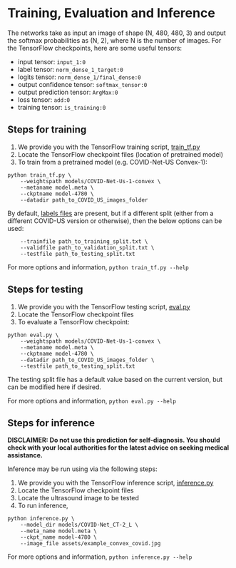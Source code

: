 # Training, Evaluation and Inference

The networks take as input an image of shape (N, 480, 480, 3) and output the softmax probabilities as (N, 2), where N is the number of images. For the TensorFlow checkpoints, here are some useful tensors:
* input tensor: `input_1:0`
* label tensor: `norm_dense_1_target:0`
* logits tensor: `norm_dense_1/final_dense:0`
* output confidence tensor: `softmax_tensor:0`
* output prediction tensor: `ArgMax:0`
* loss tensor: `add:0`
* training tensor: `is_training:0`

## Steps for training
1. We provide you with the TensorFlow training script, [train_tf.py](../train_tf.py)
2. Locate the TensorFlow checkpoint files (location of pretrained model)
3. To train from a pretrained model (e.g. COVID-Net-US Convex-1):
```
python train_tf.py \
    --weightspath models/COVID-Net-Us-1-convex \
    --metaname model.meta \
    --ckptname model-4780 \
    --datadir path_to_COVID_US_images_folder
```

By default, [labels files](../labels/) are present, but if a different split (either from a different COVID-US version or otherwise), then the below options can be used:
```
    --trainfile path_to_training_split.txt \
    --validfile path_to_validation_split.txt \
    --testfile path_to_testing_split.txt
```

For more options and information, `python train_tf.py --help`

## Steps for testing
1. We provide you with the TensorFlow testing script, [eval.py](../eval.py)
2. Locate the TensorFlow checkpoint files
3. To evaluate a TensorFlow checkpoint:
```
python eval.py \
    --weightspath models/COVID-Net-Us-1-convex \
    --metaname model.meta \
    --ckptname model-4780 \
    --datadir path_to_COVID_US_images_folder \
    --testfile path_to_testing_split.txt
```

The testing split file has a default value based on the current version, but can be modified here if desired.

For more options and information, `python eval.py --help`

## Steps for inference
**DISCLAIMER: Do not use this prediction for self-diagnosis. You should check with
your local authorities for the latest advice on seeking medical assistance.**

Inference may be run using via the following steps:
1. We provide you with the TensorFlow inference script, [inference.py](../inference.py)
2. Locate the TensorFlow checkpoint files
3. Locate the ultrasound image to be tested
4. To run inference,
```
python inference.py \
    --model_dir models/COVID-Net_CT-2_L \
    --meta_name model.meta \
    --ckpt_name model-4780 \
    --image_file assets/example_convex_covid.jpg
```
For more options and information, `python inference.py --help`